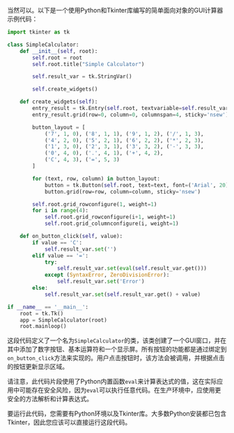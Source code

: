 当然可以。以下是一个使用Python和Tkinter库编写的简单面向对象的GUI计算器示例代码：

```python
import tkinter as tk

class SimpleCalculator:
    def __init__(self, root):
        self.root = root
        self.root.title("Simple Calculator")

        self.result_var = tk.StringVar()

        self.create_widgets()

    def create_widgets(self):
        entry_result = tk.Entry(self.root, textvariable=self.result_var, justify='right', font=('Arial', 24))
        entry_result.grid(row=0, column=0, columnspan=4, sticky='nsew')

        button_layout = [
            ('7', 1, 0), ('8', 1, 1), ('9', 1, 2), ('/', 1, 3),
            ('4', 2, 0), ('5', 2, 1), ('6', 2, 2), ('*', 2, 3),
            ('1', 3, 0), ('2', 3, 1), ('3', 3, 2), ('-', 3, 3),
            ('0', 4, 0), ('.', 4, 1), ('+', 4, 2),
            ('C', 4, 3), ('=', 5, 3)
        ]

        for (text, row, column) in button_layout:
            button = tk.Button(self.root, text=text, font=('Arial', 20), command=lambda t=text: self.on_button_click(t))
            button.grid(row=row, column=column, sticky='nsew')

        self.root.grid_rowconfigure(1, weight=1)
        for i in range(4):
            self.root.grid_rowconfigure(i+1, weight=1)
            self.root.grid_columnconfigure(i, weight=1)

    def on_button_click(self, value):
        if value == 'C':
            self.result_var.set('')
        elif value == '=':
            try:
                self.result_var.set(eval(self.result_var.get()))
            except (SyntaxError, ZeroDivisionError):
                self.result_var.set('Error')
        else:
            self.result_var.set(self.result_var.get() + value)

if __name__ == '__main__':
    root = tk.Tk()
    app = SimpleCalculator(root)
    root.mainloop()
```

这段代码定义了一个名为`SimpleCalculator`的类，该类创建了一个GUI窗口，并在其中添加了数字按钮、基本运算符和一个显示屏。所有按钮的功能都是通过绑定到`on_button_click`方法来实现的。用户点击按钮时，该方法会被调用，并根据点击的按钮更新显示区域。

请注意，此代码片段使用了Python内置函数`eval`来计算表达式的值，这在实际应用中可能存在安全风险，因为`eval`可以执行任意代码。在生产环境中，应使用更安全的方法解析和计算表达式。

要运行此代码，您需要有Python环境以及Tkinter库。大多数Python安装都已包含Tkinter，因此您应该可以直接运行这段代码。